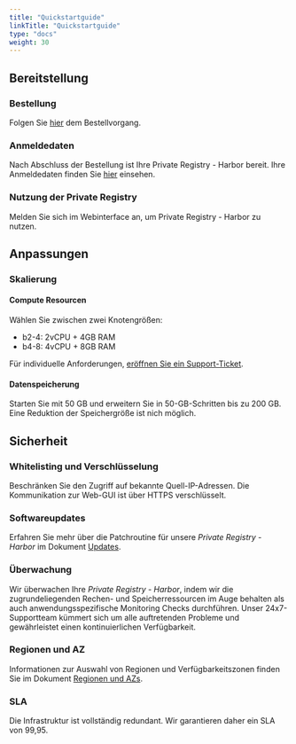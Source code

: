 ```yaml
---
title: "Quickstartguide"
linkTitle: "Quickstartguide"
type: "docs"
weight: 30
---
```


## Bereitstellung

### Bestellung

Folgen Sie  [hier](../../tutorials/ordering/) dem Bestellvorgang.

### Anmeldedaten

Nach Abschluss der Bestellung ist Ihre Private Registry - Harbor bereit. Ihre Anmeldedaten finden Sie [hier](../../tutorials/retrieve_login_credentials/) einsehen.

### Nutzung der Private Registry

Melden Sie sich im Webinterface an, um Private Registry - Harbor zu nutzen.

## Anpassungen

### Skalierung

#### Compute Resourcen

Wählen Sie zwischen zwei Knotengrößen:

- b2-4: 2vCPU + 4GB RAM
- b4-8: 4vCPU + 8GB RAM

Für individuelle Anforderungen, [eröffnen Sie ein Support-Ticket](https://customerservice.plusserver.com/support/ticket-create).

#### Datenspeicherung

Starten Sie mit 50 GB und erweitern Sie in 50-GB-Schritten bis zu 200 GB. Eine Reduktion der Speichergröße ist nich möglich.

## Sicherheit

### Whitelisting und Verschlüsselung

Beschränken Sie den Zugriff auf bekannte Quell-IP-Adressen. Die Kommunikation zur Web-GUI ist über HTTPS verschlüsselt.

### Softwareupdates

Erfahren Sie mehr über die Patchroutine für unsere *Private Registry - Harbor* im Dokument [Updates](../../documentation/update/).

### Überwachung

Wir überwachen Ihre *Private Registry - Harbor*, indem wir die zugrundeliegenden Rechen- und Speicherressourcen im Auge behalten als auch anwendungsspezifische Monitoring Checks durchführen. Unser 24x7-Supportteam kümmert sich um alle auftretenden Probleme und gewährleistet einen kontinuierlichen Verfügbarkeit.

### Regionen und AZ

Informationen zur Auswahl von Regionen und Verfügbarkeitszonen finden Sie im Dokument [Regionen und AZs](../../documentation/az/).

### SLA

Die Infrastruktur ist vollständig redundant. Wir garantieren daher ein SLA von 99,95.

